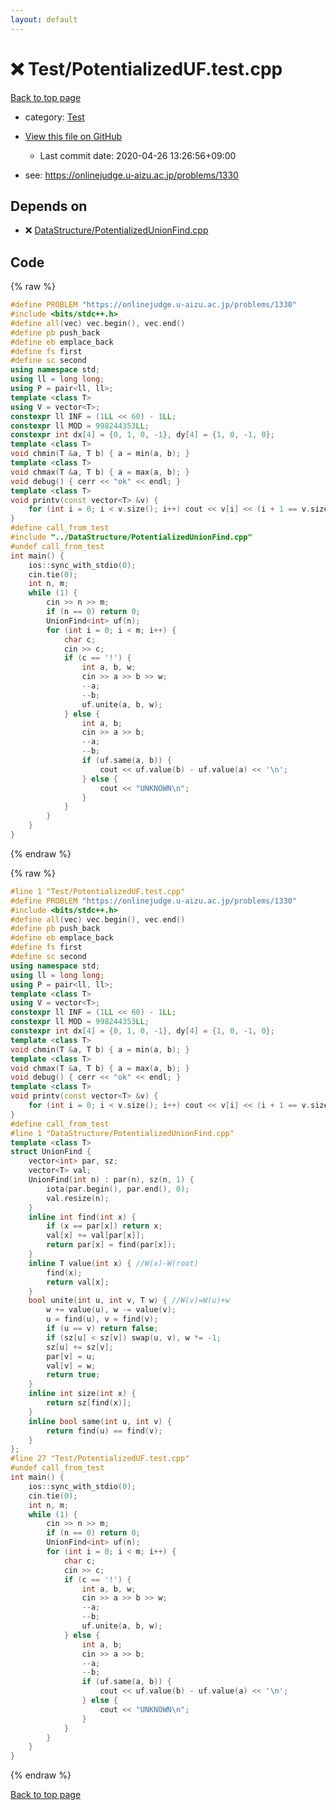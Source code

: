 ```yaml
---
layout: default
---
```


<!-- mathjax config similar to math.stackexchange -->
<script type="text/javascript" async
  src="https://cdnjs.cloudflare.com/ajax/libs/mathjax/2.7.5/MathJax.js?config=TeX-MML-AM_CHTML">
</script>
<script type="text/x-mathjax-config">
  MathJax.Hub.Config({
    TeX: { equationNumbers: { autoNumber: "AMS" }},
    tex2jax: {
      inlineMath: [ ['$','$'] ],
      processEscapes: true
    },
    "HTML-CSS": { matchFontHeight: false },
    displayAlign: "left",
    displayIndent: "2em"
  });
</script>

<script type="text/javascript" src="https://cdnjs.cloudflare.com/ajax/libs/jquery/3.4.1/jquery.min.js"></script>
<script src="https://cdn.jsdelivr.net/npm/jquery-balloon-js@1.1.2/jquery.balloon.min.js" integrity="sha256-ZEYs9VrgAeNuPvs15E39OsyOJaIkXEEt10fzxJ20+2I=" crossorigin="anonymous"></script>
<script type="text/javascript" src="../../assets/js/copy-button.js"></script>
<link rel="stylesheet" href="../../assets/css/copy-button.css" />


# :x: Test/PotentializedUF.test.cpp

<a href="../../index.html">Back to top page</a>

* category: <a href="../../index.html#0cbc6611f5540bd0809a388dc95a615b">Test</a>
* <a href="{{ site.github.repository_url }}/blob/master/Test/PotentializedUF.test.cpp">View this file on GitHub</a>
    - Last commit date: 2020-04-26 13:26:56+09:00


* see: <a href="https://onlinejudge.u-aizu.ac.jp/problems/1330">https://onlinejudge.u-aizu.ac.jp/problems/1330</a>


## Depends on

* :x: <a href="../../library/DataStructure/PotentializedUnionFind.cpp.html">DataStructure/PotentializedUnionFind.cpp</a>


## Code

<a id="unbundled"></a>
{% raw %}
```cpp
#define PROBLEM "https://onlinejudge.u-aizu.ac.jp/problems/1330"
#include <bits/stdc++.h>
#define all(vec) vec.begin(), vec.end()
#define pb push_back
#define eb emplace_back
#define fs first
#define sc second
using namespace std;
using ll = long long;
using P = pair<ll, ll>;
template <class T>
using V = vector<T>;
constexpr ll INF = (1LL << 60) - 1LL;
constexpr ll MOD = 998244353LL;
constexpr int dx[4] = {0, 1, 0, -1}, dy[4] = {1, 0, -1, 0};
template <class T>
void chmin(T &a, T b) { a = min(a, b); }
template <class T>
void chmax(T &a, T b) { a = max(a, b); }
void debug() { cerr << "ok" << endl; }
template <class T>
void printv(const vector<T> &v) {
    for (int i = 0; i < v.size(); i++) cout << v[i] << (i + 1 == v.size() ? '\n' : ' ');
}
#define call_from_test
#include "../DataStructure/PotentializedUnionFind.cpp"
#undef call_from_test
int main() {
    ios::sync_with_stdio(0);
    cin.tie(0);
    int n, m;
    while (1) {
        cin >> n >> m;
        if (n == 0) return 0;
        UnionFind<int> uf(n);
        for (int i = 0; i < m; i++) {
            char c;
            cin >> c;
            if (c == '!') {
                int a, b, w;
                cin >> a >> b >> w;
                --a;
                --b;
                uf.unite(a, b, w);
            } else {
                int a, b;
                cin >> a >> b;
                --a;
                --b;
                if (uf.same(a, b)) {
                    cout << uf.value(b) - uf.value(a) << '\n';
                } else {
                    cout << "UNKNOWN\n";
                }
            }
        }
    }
}
```
{% endraw %}

<a id="bundled"></a>
{% raw %}
```cpp
#line 1 "Test/PotentializedUF.test.cpp"
#define PROBLEM "https://onlinejudge.u-aizu.ac.jp/problems/1330"
#include <bits/stdc++.h>
#define all(vec) vec.begin(), vec.end()
#define pb push_back
#define eb emplace_back
#define fs first
#define sc second
using namespace std;
using ll = long long;
using P = pair<ll, ll>;
template <class T>
using V = vector<T>;
constexpr ll INF = (1LL << 60) - 1LL;
constexpr ll MOD = 998244353LL;
constexpr int dx[4] = {0, 1, 0, -1}, dy[4] = {1, 0, -1, 0};
template <class T>
void chmin(T &a, T b) { a = min(a, b); }
template <class T>
void chmax(T &a, T b) { a = max(a, b); }
void debug() { cerr << "ok" << endl; }
template <class T>
void printv(const vector<T> &v) {
    for (int i = 0; i < v.size(); i++) cout << v[i] << (i + 1 == v.size() ? '\n' : ' ');
}
#define call_from_test
#line 1 "DataStructure/PotentializedUnionFind.cpp"
template <class T>
struct UnionFind {
    vector<int> par, sz;
    vector<T> val;
    UnionFind(int n) : par(n), sz(n, 1) {
        iota(par.begin(), par.end(), 0);
        val.resize(n);
    }
    inline int find(int x) {
        if (x == par[x]) return x;
        val[x] += val[par[x]];
        return par[x] = find(par[x]);
    }
    inline T value(int x) { //W(x)-W(root)
        find(x);
        return val[x];
    }
    bool unite(int u, int v, T w) { //W(v)=W(u)+w
        w += value(u), w -= value(v);
        u = find(u), v = find(v);
        if (u == v) return false;
        if (sz[u] < sz[v]) swap(u, v), w *= -1;
        sz[u] += sz[v];
        par[v] = u;
        val[v] = w;
        return true;
    }
    inline int size(int x) {
        return sz[find(x)];
    }
    inline bool same(int u, int v) {
        return find(u) == find(v);
    }
};
#line 27 "Test/PotentializedUF.test.cpp"
#undef call_from_test
int main() {
    ios::sync_with_stdio(0);
    cin.tie(0);
    int n, m;
    while (1) {
        cin >> n >> m;
        if (n == 0) return 0;
        UnionFind<int> uf(n);
        for (int i = 0; i < m; i++) {
            char c;
            cin >> c;
            if (c == '!') {
                int a, b, w;
                cin >> a >> b >> w;
                --a;
                --b;
                uf.unite(a, b, w);
            } else {
                int a, b;
                cin >> a >> b;
                --a;
                --b;
                if (uf.same(a, b)) {
                    cout << uf.value(b) - uf.value(a) << '\n';
                } else {
                    cout << "UNKNOWN\n";
                }
            }
        }
    }
}

```
{% endraw %}

<a href="../../index.html">Back to top page</a>

